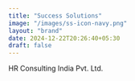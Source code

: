 ```yaml
---
title: "Success Solutions"
image: "/images/ss-icon-navy.png"
layout: "brand"
date: 2024-12-22T20:26:40+05:30
draft: false
---
```


HR Consulting India Pvt. Ltd.
